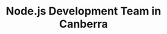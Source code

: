 ---
title: Node.js Development Team in Canberra
permalink: /landings/locations/canberra/developer/node-js
technology: Node.js
location: Canberra
---